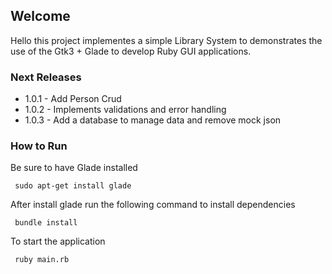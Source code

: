 ## Welcome

Hello this project implementes a simple Library System
to demonstrates the use of the Gtk3 + Glade to develop
Ruby GUI applications.

### Next Releases
 - 1.0.1 - Add Person Crud
 - 1.0.2 - Implements validations and error handling
 - 1.0.3 - Add a database to manage data and remove mock json

### How to Run

Be sure to have Glade installed
```
 sudo apt-get install glade
```

After install glade run the following command to install dependencies
```
 bundle install
```

To start the application
```
 ruby main.rb
```
